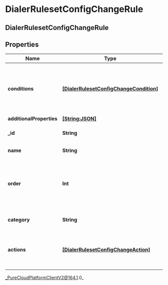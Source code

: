 # DialerRulesetConfigChangeRule

## DialerRulesetConfigChangeRule

## Properties

|Name | Type | Description | Notes|
|------------ | ------------- | ------------- | -------------|
| **conditions** | [**[DialerRulesetConfigChangeCondition]**]([DialerRulesetConfigChangeCondition]) | The list of rule conditions; all must evaluate to true to trigger the rule actions | [optional] |
| **additionalProperties** | [**[String:JSON]**](JSON) |  | [optional] |
| **_id** | **String** | The identifier of the rule | [optional] |
| **name** | **String** | The name of the rule | [optional] |
| **order** | **Int** | The ranked order of the rule; rules are processed from lowest number to highest | [optional] |
| **category** | **String** | The category of the rule | [optional] |
| **actions** | [**[DialerRulesetConfigChangeAction]**]([DialerRulesetConfigChangeAction]) | The list of rule actions to be taken if the conditions are true | [optional] |



_PureCloudPlatformClientV2@164.1.0_
